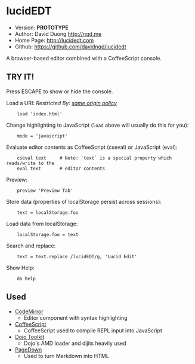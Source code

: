 lucidEDT
========

* Version: **PROTOTYPE**
* Author: David Duong <http://nqd.me>
* Home Page: <http://lucidedt.com>
* Github: <https://github.com/davidnqd/lucidedt>

A browser-based editor combined with a CoffeeScript console.

TRY IT!
-------

Press ESCAPE to show or hide the console.

Load a URI: *Restricted By: [same origin policy](http://en.wikipedia.org/wiki/Same_origin_policy)*

		load 'index.html'

Change highlighting to JavaScript (`load` above will usually do this for you):

		mode = 'javascript'

Evaluate editor contents as CoffeeScript (cseval) or JavaScript (eval):

		cseval text		# Note: `text` is a special property which reads/write to the
		eval text		# editor contents

Preview:

		preview 'Preview Tab'

Store data (properties of localStorage persist across sessions):

		text = localStorage.foo

Load data from localStorage:

		localStorage.foo = text

Search and replace:

		text = text.replace /lucidEDT/g, 'Lucid Edit'

Show Help:

		do help

Used
----

* [CodeMirror](http://codemirror.net/)
    * Editor component with syntax highlighting
* [CoffeeScript](http://coffeescript.org/)
   * CoffeeScript used to compile REPL input into JavaScript
* [Dojo Toolkit](http://dojotoolkit.org/)
    * Dojo's AMD loader and dijits heavily used
* [PageDown](http://code.google.com/p/pagedown/)
   * Used to turn Markdown into HTML